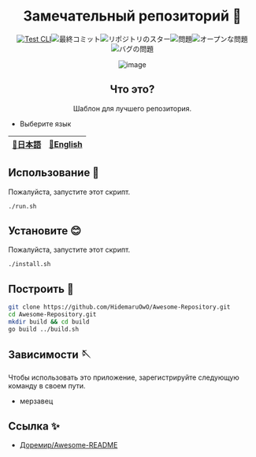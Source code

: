<div align="center">

# Замечательный репозиторий 🎨

<!-- s;HidemaruOwO/Awesome-Repository;User/Repository;g -->

[![Test CLI](https://github.com/HidemaruOwO/Awesome-Repository/actions/workflows/test.yml/badge.svg)](https://github.com/HidemaruOwO/Awesome-Repository/actions/workflows/test.yml)![最終コミット](https://img.shields.io/github/last-commit/HidemaruOwO/Awesome-Repository?style=flat-square)![リポジトリのスター](https://img.shields.io/github/stars/HidemaruOwO/Awesome-Repository?style=flat-square)![問題](https://img.shields.io/github/issues/HidemaruOwO/Awesome-Repository?style=flat-square)![オープンな問題](https://img.shields.io/github/issues-raw/HidemaruOwO/Awesome-Repository?style=flat-square)![バグの問題](https://img.shields.io/github/issues/HidemaruOwO/Awesome-Repository/bug?style=flat-square)

![image](https://github.com/HidemaruOwO/Awesome-Repository/assets/82384920/bf4ccddf-3eae-4fae-97f4-d2b59bec919f)

## Что это?

Шаблон для лучшего репозитория.

</div>

-   Выберите язык

<table>
  <thead>
    <tr>
      <th style="text-align:center"><a href="README.md">🎌日本語</a></th>
      <th style="text-align:center"><a href="README.en.md">🤡English</a></th>
    </tr>
  </thead>
</table>

## Использование 💨

Пожалуйста, запустите этот скрипт.

```bash
./run.sh
```

## Установите 😊

Пожалуйста, запустите этот скрипт.

```bash
./install.sh
```

## Построить 🔨

```bash
git clone https://github.com/HidemaruOwO/Awesome-Repository.git
cd Awesome-Repository.git
mkdir build && cd build
go build ../build.sh
```

## Зависимости 🪡

Чтобы использовать это приложение, зарегистрируйте следующую команду в своем пути.

-   мерзавец

## Ссылка ✨

-   [Доремир/Awesome-README](https://github.com/doremire/Awesome-README)
